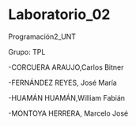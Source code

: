 # Laboratorio_02
Programación2_UNT

Grupo: TPL

-CORCUERA ARAUJO,Carlos Bitner

-FERNÁNDEZ REYES, José María	

-HUAMÁN HUAMÁN,William Fabián	

-MONTOYA HERRERA, Marcelo	José

